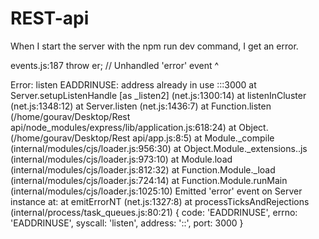 # REST-api

When I start the server with the npm run dev command, I get an error.

events.js:187
      throw er; // Unhandled 'error' event
      ^

Error: listen EADDRINUSE: address already in use :::3000
    at Server.setupListenHandle [as _listen2] (net.js:1300:14)
    at listenInCluster (net.js:1348:12)
    at Server.listen (net.js:1436:7)
    at Function.listen (/home/gourav/Desktop/Rest api/node_modules/express/lib/application.js:618:24)
    at Object.<anonymous> (/home/gourav/Desktop/Rest api/app.js:8:5)
    at Module._compile (internal/modules/cjs/loader.js:956:30)
    at Object.Module._extensions..js (internal/modules/cjs/loader.js:973:10)
    at Module.load (internal/modules/cjs/loader.js:812:32)
    at Function.Module._load (internal/modules/cjs/loader.js:724:14)
    at Function.Module.runMain (internal/modules/cjs/loader.js:1025:10)
Emitted 'error' event on Server instance at:
    at emitErrorNT (net.js:1327:8)
    at processTicksAndRejections (internal/process/task_queues.js:80:21) {
  code: 'EADDRINUSE',
  errno: 'EADDRINUSE',
  syscall: 'listen',
  address: '::',
  port: 3000
}
